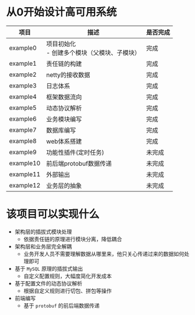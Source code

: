 # 从0开始设计高可用系统

| 项目        | 描述                                | 是否完成 |
|-----------|-----------------------------------|------|
| example0  | 项目初始化<br/> - 创建多个模块（父模块、子模块）<br/> | 完成   |
| example1  | 责任链的构建                            | 完成   |
| example2  | netty的接收数据                        | 完成   |
| example3  | 日志体系                              | 完成   |
| example4  | 框架数据流向                            | 完成   |
| example5  | 动态协议解析                            | 完成   |
| example6  | 业务模块编写                            | 完成   |
| example7  | 数据库编写                             | 完成   |
| example8  | web体系搭建                           | 完成   |
| example9  | 功能性插件(定时任务)                       | 未完成  |
| example10 | 前后端protobuf数据传递                   | 未完成  |
| example11 | 外部输出                              | 未完成  |
| example12 | 业务层的抽象                            | 未完成  |

# 该项目可以实现什么

- 架构层的插拔式模块处理
    - 依据责任链的原理进行模块分离，降低耦合
- 架构层和业务层完全解耦
    - 业务开发人员不需要理解数据从哪里来，他只关心传递过来的数据如何处理即可
- 基于 `MySQL` 原理的插拔式输出
    - 自定义配置规则，大幅度简化开发成本
- 基于配置文件的动态协议解析
    - 根据自定义规则进行切包、拼包等操作
- 前端编写
    - 基于 `protobuf` 的前后端数据传递

